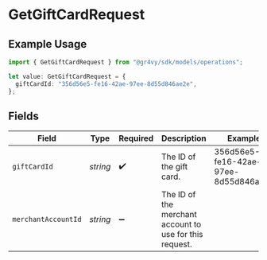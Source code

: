 # GetGiftCardRequest

## Example Usage

```typescript
import { GetGiftCardRequest } from "@gr4vy/sdk/models/operations";

let value: GetGiftCardRequest = {
  giftCardId: "356d56e5-fe16-42ae-97ee-8d55d846ae2e",
};
```

## Fields

| Field                                                   | Type                                                    | Required                                                | Description                                             | Example                                                 |
| ------------------------------------------------------- | ------------------------------------------------------- | ------------------------------------------------------- | ------------------------------------------------------- | ------------------------------------------------------- |
| `giftCardId`                                            | *string*                                                | :heavy_check_mark:                                      | The ID of the gift card.                                | 356d56e5-fe16-42ae-97ee-8d55d846ae2e                    |
| `merchantAccountId`                                     | *string*                                                | :heavy_minus_sign:                                      | The ID of the merchant account to use for this request. |                                                         |